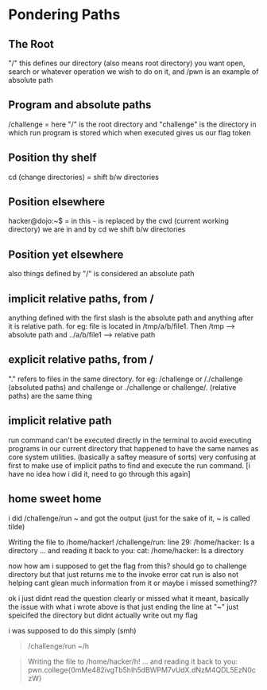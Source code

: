 # Pondering Paths
## The Root

 "/" this defines our directory (also means root directory) you want open, search or whatever operation we wish to do on it, and /pwn is an example of absolute path

## Program and absolute paths

/challenge = here "/" is the root directory and "challenge" is the directory in which run program is stored which when executed gives us our flag token

## Position thy shelf

cd (change directories) =  shift b/w directories

## Position elsewhere

hacker@dojo:~$ = in this `~` is replaced by the cwd (current working directory) we are in and by cd we shift b/w directories

## Position yet elsewhere

also things defined by "/" is considered an absolute path

## implicit relative paths, from /

anything defined with the first slash is the absolute path and anything after it is relative path. for eg: file is located in /tmp/a/b/file1. Then /tmp --> absolute path and ../a/b/file1 --> relative path

## explicit relative paths, from /

"." refers to files in the same directory. for eg: /challenge or /./challenge (absoluted paths) and challenge or ./challenge or challenge/. (relative paths) are the same thing

## implicit relative path

run command can't be executed directly in the terminal to avoid executing programs in our current directory that happened to have the same names as core system utilities. (basically a saftey measure of sorts)
very confusing at first to make use of implicit paths to find and execute the run command. [i have no idea how i did it, need to go through this again]

## home sweet home

i did /challenge/run ~ and got the output (just for the sake of it, ~ is called tilde)

Writing the file to /home/hacker!
/challenge/run: line 29: /home/hacker: Is a directory
... and reading it back to you:
cat: /home/hacker: Is a directory

now how am i supposed to get the flag from this? should go to challenge directory but that just returns me to the invoke error
cat run is also not helping cant glean much information from it or maybe i missed something??

ok i just didnt read the question clearly or missed what it meant, basically the issue with what i wrote above is that just ending the line at "~" just speicifed the directory but didnt actually write out my flag

i was supposed to do this simply (smh)
> /challenge/run ~/h

> Writing the file to /home/hacker/h!
> ... and reading it back to you:
> pwn.college{0mMe482ivgTb5hIh5dBWPM7vUdX.dNzM4QDL5EzN0czW}
